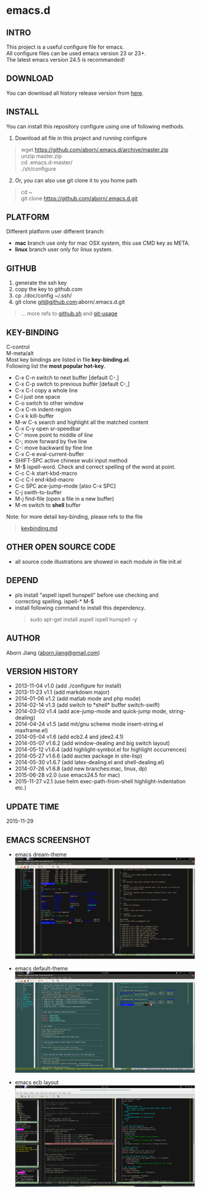 emacs.d
==========

## INTRO
This project is a useful configure file for emacs.  
All configure files can be used emacs version 23 or 23+.  
The latest emacs version 24.5 is recommanded!

## DOWNLOAD
You can download all history release version from
[here](https://github.com/aborn/ulitcs/releases "Release Version
Download").

## INSTALL
You can install this repository configure using one of following
methods.  

1. Download all file in this project and running configure  
> wget https://github.com/aborn/.emacs.d/archive/master.zip  
> unzip master.zip  
> cd .emacs.d-master/  
> ./sh/configure  

2. Or, you can also use git clone it to you home path
> cd ~  
> git clone https://github.com/aborn/.emacs.d.git

## PLATFORM
Different platform user different branch:
* **mac** branch use only for mac OSX system, this use CMD key as META.
* **linux** branch user only for linux system.

## GITHUB
1. generate the ssh key
2. copy the key to github.com
3. cp ./doc/config ~/.ssh/
4. git clone git@github.com:aborn/.emacs.d.git

> ... more refs to
  [github.sh](https://github.com/aborn/.emacs.d/blob/master/sh/github.sh
  "github.com clone setting initial.") and
  [git-usage](https://github.com/aborn/.emacs.d/blob/master/doc/git-usage.md
  "how to use git.")

## KEY-BINDING
C-control  
M-meta/alt  
Most key bindings are listed in file **key-binding.el**.  
Following list the **most popular hot-key**.   

* C-x C-n  switch to next buffer  [default C-.]
* C-x C-p  switch to previous buffer [default C-,]
* C-x C-l  copy a whole line
* C-i      just one space
* C-o      switch to other window
* C-x C-m  indent-region
* C-x k    kill-buffer
* M-w C-s  search and highlight all the matched content
* C-x C-y  open sr-speedbar
* C-'      move point to middle of line
* C-;      move forward by five line
* C-:      move backward by fine line
* C-x C-e  eval-current-buffer
* SHIFT-SPC  active chinese wubi input method
* M-$      ispell-word. Check and correct spelling of the word at point.
* C-c C-k  start-kbd-macro
* C-c C-l  end-kbd-macro
* C-c SPC  ace-jump-mode [also C-x SPC]
* C-j      swith-to-buffer
* M-j      find-file (open a file in a new buffer)
* M-m      switch to **shell** buffer

 Note: for more detail key-binding, please refs to the file
> [keybinding.md](https://github.com/aborn/.emacs.d/blob/master/doc/keybinding.md 
> "all hot-key instructions in this repo")

## OTHER OPEN SOURCE CODE
* all source code illustrations are showed in each module in file init.el

## DEPEND
* pls install "aspell ispell hunspell" before use checking and  
correcting spelling. ispell-*  M-$
* install following command to install this dependency.  
  > sudo apt-get install aspell ispell hunspell -y

## AUTHOR
Aborn Jiang (aborn.jiang@gmail.com)

## VERSION HISTORY
* 2013-11-04 v1.0   (add ./configure for install)
* 2013-11-23 v1.1   (add markdown major)
* 2014-01-06 v1.2   (add matlab mode and php mode)
* 2014-02-14 v1.3 (add switch to \*shell\* buffer switch-swift)
* 2014-03-02 v1.4   (add ace-jump-mode and quick-jump mode, string-dealing)
* 2014-04-24 v1.5   (add mit/gnu scheme mode insert-string.el maxframe.el)
* 2014-05-04 v1.6   (add ecb2.4 and jdee2.4.1)
* 2014-05-07 v1.6.2 (add window-dealing and big switch layout)
* 2014-05-12 v1.6.4 (add highlight-symbol.el for highlight occurrences)
* 2014-05-27 v1.6.6 (add auctex package in site-lisp)
* 2014-05-30 v1.6.7 (add latex-dealing.el and shell-dealing.el)
* 2014-07-26 v1.6.8 (add new branches:mac, linux, dp)
* 2015-06-28 v2.0   (use emacs24.5 for mac)
* 2015-11-27 v2.1   (use helm exec-path-from-shell highlight-indentation etc.)

## UPDATE TIME
2015-11-29

## EMACS SCREENSHOT
* emacs dream-theme  
![](images/emacs-dream.png "my emacs dream-theme screenshot")

* emacs default-theme  
![](images/emacs-default.png "my emacs default-theme screen-shot")

* emacs ecb layout  
![](images/ecb.png "my emacs dream-theme with ecb screen-shot")

